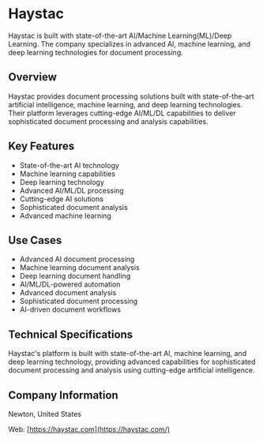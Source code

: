 # Haystac

Haystac is built with state-of-the-art AI/Machine Learning(ML)/Deep Learning. The company specializes in advanced AI, machine learning, and deep learning technologies for document processing.

## Overview

Haystac provides document processing solutions built with state-of-the-art artificial intelligence, machine learning, and deep learning technologies. Their platform leverages cutting-edge AI/ML/DL capabilities to deliver sophisticated document processing and analysis capabilities.

## Key Features

- State-of-the-art AI technology
- Machine learning capabilities
- Deep learning technology
- Advanced AI/ML/DL processing
- Cutting-edge AI solutions
- Sophisticated document analysis
- Advanced machine learning

## Use Cases

- Advanced AI document processing
- Machine learning document analysis
- Deep learning document handling
- AI/ML/DL-powered automation
- Advanced document analysis
- Sophisticated document processing
- AI-driven document workflows

## Technical Specifications

Haystac's platform is built with state-of-the-art AI, machine learning, and deep learning technology, providing advanced capabilities for sophisticated document processing and analysis using cutting-edge artificial intelligence.

## Company Information

Newton, United States

Web: [https://haystac.com](https://haystac.com/) 